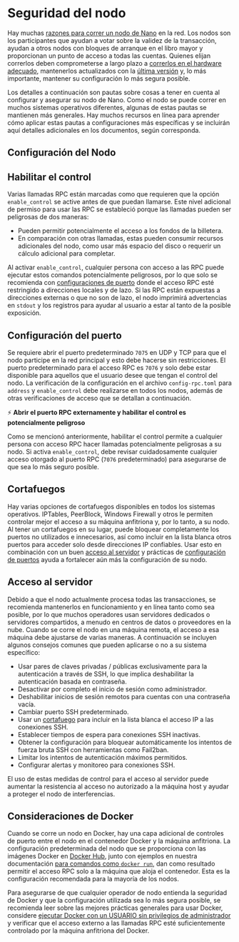 # Seguridad del nodo

Hay muchas [razones para correr un nodo de Nano](https://docs.nano.org/running-a-node/overview/#why-run-a-node) en la red. Los nodos son los participantes que ayudan a votar sobre la validez de la transacción, ayudan a otros nodos con bloques de arranque en el libro mayor y proporcionan un punto de acceso a todas las cuentas.  Quienes elijan correrlos deben comprometerse a largo plazo a [correrlos en el hardware adecuado](https://docs.nano.org/running-a-node/node-setup/#hardware-recommendations), mantenerlos actualizados con la [última versión](https://docs.nano.org/releases/node-releases/) y, lo más importante, mantener su configuración lo más segura posible. 

Los detalles a continuación son pautas sobre cosas a tener en cuenta al configurar y asegurar su nodo de Nano. Como el nodo se puede correr en muchos sistemas operativos diferentes, algunas de estas pautas se mantienen más generales. Hay muchos recursos en línea para aprender cómo aplicar estas pautas a configuraciones más específicas y se incluirán aquí detalles adicionales en los documentos, según corresponda. 

## Configuración del Nodo

## Habilitar el control

Varias llamadas RPC están marcadas como que requieren que la opción `enable_control` se active antes de que puedan llamarse. Este nivel adicional de permiso para usar las RPC se estableció porque las llamadas pueden ser peligrosas de dos maneras:

-  Pueden permitir potencialmente el acceso a los fondos de la billetera.
-  En comparación con otras llamadas, estas pueden consumir recursos adicionales del nodo, como usar más espacio del disco o requerir un cálculo adicional para completar.

Al activar `enable_control`, cualquier persona con acceso a las RPC puede ejecutar estos comandos potencialmente peligrosos, por lo que solo se recomienda con [configuraciones de puerto](https://docs.nano.org/running-a-node/security/#port-configuration) donde el acceso RPC esté restringido a direcciones locales y de lazo. Si las RPC están expuestas a direcciones externas o que no son de lazo, el nodo imprimirá advertencias en `stdout` y los registros para ayudar al usuario a estar al tanto de la posible exposición. 

##  Configuración del puerto 

Se requiere abrir el puerto predeterminado `7075` en UDP y TCP para que el nodo participe en la red principal y esto debe hacerse sin restricciones. El puerto predeterminado para el acceso RPC es `7076` y solo debe estar disponible para aquellos que el usuario desee que tengan el control del nodo.  La verificación de la configuración en el archivo `config-rpc.toml` para `address` y `enable_control` debe realizarse en todos los nodos, además de otras verificaciones de acceso que se detallan a continuación. 

:zap: **Abrir el puerto RPC externamente y habilitar el control es potencialmente peligroso**

Como se mencionó anteriormente, habilitar el control permite a cualquier persona con acceso RPC hacer llamadas potencialmente peligrosas a su nodo. Si activa `enable_control`, debe revisar cuidadosamente cualquier acceso otorgado al puerto RPC (`7076` predeterminado) para asegurarse de que sea lo más seguro posible. 

## Cortafuegos

Hay varias opciones de cortafuegos disponibles en todos los sistemas operativos. IPTables, PeerBlock, Windows Firewall y otros le permiten controlar mejor el acceso a su máquina anfitriona y, por lo tanto, a su nodo. Al tener un cortafuegos en su lugar, puede bloquear completamente los puertos no utilizados e innecesarios, así como incluir en la lista blanca otros puertos para acceder solo desde direcciones IP confiables. Usar esto en combinación con un buen [acceso al servidor](https://docs.nano.org/running-a-node/security/#server-access) y prácticas de [configuración de puertos](https://docs.nano.org/running-a-node/security/#port-configuration) ayuda a fortalecer aún más la configuración de su nodo. 

## Acceso al servidor

Debido a que el nodo actualmente procesa todas las transacciones, se recomienda mantenerlos en funcionamiento y en línea tanto como sea posible, por lo que muchos operadores usan servidores dedicados o servidores compartidos, a menudo en centros de datos o proveedores en la nube.  Cuando se corre el nodo en una máquina remota, el acceso a esa máquina debe ajustarse de varias maneras. A continuación se incluyen algunos consejos comunes que pueden aplicarse o no a su sistema específico:

-  Usar pares de claves privadas / públicas exclusivamente para la autenticación a través de SSH, lo que implica deshabilitar la autenticación basada en contraseña.
- Desactivar por completo el inicio de sesión como administrador.
- Deshabilitar inicios de sesión remotos para cuentas con una contraseña vacía.
- Cambiar puerto SSH predeterminado.
- Usar un [cortafuego](https://docs.nano.org/running-a-node/security/#firewalls) para incluir en la lista blanca el acceso IP a las conexiones SSH.
- Establecer tiempos de espera para conexiones SSH inactivas. 
- Obtener la configuración para bloquear automáticamente los intentos de fuerza bruta SSH con herramientas como Fail2ban.
- Limitar los intentos de autenticación máximos permitidos.
- Configurar alertas y monitoreo para conexiones SSH.

El uso de estas medidas de control para el acceso al servidor puede aumentar la resistencia al acceso no autorizado a la máquina host y ayudar a proteger el nodo de interferencias. 

## Consideraciones de Docker

Cuando se corre un nodo en Docker, hay una capa adicional de controles de puerto entre el nodo en el contenedor Docker y la máquina anfitriona.  La configuración predeterminada del nodo que se proporciona con las imágenes Docker en [Docker Hub](https://hub.docker.com/r/nanocurrency/nano), junto con ejemplos en nuestra documentación [para comandos como `docker run`](https://docs.nano.org/running-a-node/docker-management/#starting), dan como resultado permitir el acceso RPC solo a la máquina que aloja el contenedor. Esta es la configuración recomendada para la mayoría de los nodos. 

Para asegurarse de que cualquier operador de nodo entienda la seguridad de Docker y que la configuración utilizada sea lo más segura posible, se recomienda leer sobre las mejores prácticas generales para usar Docker, considere [ejecutar Docker con un USUARIO sin privilegios de administrador](https://docs.nano.org/running-a-node/docker-management.md#docker-user-support) y verificar que el acceso externo a las llamadas RPC esté suficientemente controlado por la máquina anfitriona del Docker.
